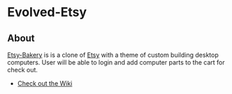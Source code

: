 # Evolved-Etsy 

## About 
   [Etsy-Bakery](https://evolved-esty.herokuapp.com) is is a clone of [Etsy](https://www.etsy.com) with a theme of custom building desktop computers. User will be able to login and add computer parts to the cart for check out.  
   - [Check out the Wiki](https://github.com/brandonheld/evolved-etsy/wiki)
